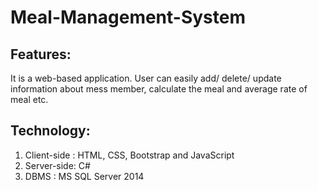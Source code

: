 # Meal-Management-System
## Features:

It is a web-based application. User can easily add/ delete/ update information about mess
member, calculate the meal and average rate of meal etc.

## Technology:

1. Client-side : HTML, CSS, Bootstrap and JavaScript 
2. Server-side: C#
3. DBMS : MS SQL Server 2014

